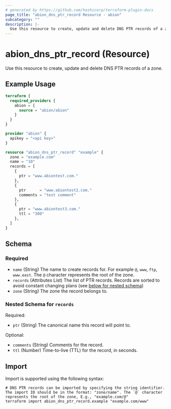 ```yaml
---
# generated by https://github.com/hashicorp/terraform-plugin-docs
page_title: "abion_dns_ptr_record Resource - abion"
subcategory: ""
description: |-
  Use this resource to create, update and delete DNS PTR records of a zone.
---
```


# abion_dns_ptr_record (Resource)

Use this resource to create, update and delete DNS PTR records of a zone.

## Example Usage

```terraform
terraform {
  required_providers {
    abion = {
      source = "abion/abion"
    }
  }
}

provider "abion" {
  apikey = "<api key>"
}

resource "abion_dns_ptr_record" "example" {
  zone = "example.com"
  name = "10"
  records = [
    {
      ptr = "www.abiontest.com."
    },
    {
      ptr      = "www.abiontest2.com."
      comments = "test comment"
    },
    {
      ptr = "www.abiontest3.com."
      ttl = "300"
    },
  ]
}
```

<!-- schema generated by tfplugindocs -->
## Schema

### Required

- `name` (String) The name to create records for. For example `@`, `www`, `ftp`, `www.east`. The `@` character represents the root of the zone.
- `records` (Attributes List) The list of PTR records. Records are sorted to avoid constant changing plans (see [below for nested schema](#nestedatt--records))
- `zone` (String) The zone the record belongs to.

<a id="nestedatt--records"></a>
### Nested Schema for `records`

Required:

- `ptr` (String) The canonical name this record will point to.

Optional:

- `comments` (String) Comments for the record.
- `ttl` (Number) Time-to-live (TTL) for the record, in seconds.

## Import

Import is supported using the following syntax:

```shell
# DNS PTR records can be imported by specifying the string identifier. The import ID should be in the format: "zone/name". The `@` character represents the root of the zone, E.g., "example.com/@"
terraform import abion_dns_ptr_record.example "example.com/www"
```
